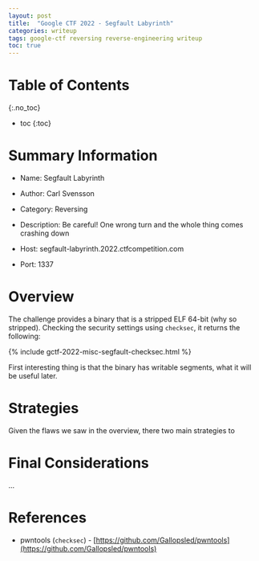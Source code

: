 ```yaml
---
layout: post
title:  "Google CTF 2022 - Segfault Labyrinth"
categories: writeup
tags: google-ctf reversing reverse-engineering writeup
toc: true
---
```


# Table of Contents
{:.no_toc}

* toc
{:toc}

# Summary Information

- Name: Segfault Labyrinth

- Author: Carl Svensson

- Category: Reversing

- Description: Be careful! One wrong turn and the whole thing comes crashing
  down

- Host: segfault-labyrinth.2022.ctfcompetition.com 

- Port: 1337

# Overview

The challenge provides a binary that is a stripped ELF 64-bit (why so stripped).
Checking the security settings using `checksec`, it returns the following:

{% include gctf-2022-misc-segfault-checksec.html %}

First interesting thing is that the binary has writable segments, what it will
be useful later.

# Strategies

Given the flaws we saw in the overview, there two main strategies to 

# Final Considerations
...

# References

- pwntools (`checksec`) - [https://github.com/Gallopsled/pwntools](https://github.com/Gallopsled/pwntools)
